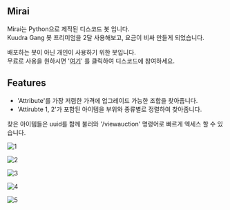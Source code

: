 ## Mirai
Mirai는 Python으로 제작된 디스코드 봇 입니다.  
Kuudra Gang 봇 프리미엄을 2달 사용해보고, 요금이 비싸 만들게 되었습니다.

배포하는 봇이 아닌 개인이 사용하기 위한 봇입니다.  
무료로 사용을 원하시면 '[여기](https://discord.gg/JpTdZPBPd2)' 를 클릭하여 디스코드에 참여하세요.  
  
  
## Features
 - 'Attribute'를 가장 저렴한 가격에 업그레이드 가능한 조합을 찾아줍니다.
 - 'Attirubte 1, 2'가 포함된 아이템을 부위와 종류별로 정렬하여 찾아줍니다.

찾은 아이템들은 uuid를 함께 불러와 '/viewauction' 명령어로 빠르게 엑세스 할 수 있습니다.

 
![1](https://github.com/user-attachments/assets/8ef5dc78-088b-4fe2-9d61-82dc01d1bf6b)

![2](https://github.com/user-attachments/assets/2c3dd33f-0b1b-4b46-83e1-72d931994f32)

![3](https://github.com/user-attachments/assets/e0931ec5-9157-4ca8-afff-5a5321303f91)

![4](https://github.com/user-attachments/assets/3073381a-ab8a-40a3-8160-3c3c1da97ffa)

![5](https://github.com/user-attachments/assets/a02d4782-737a-40d2-a2eb-ad1efa634d52)


